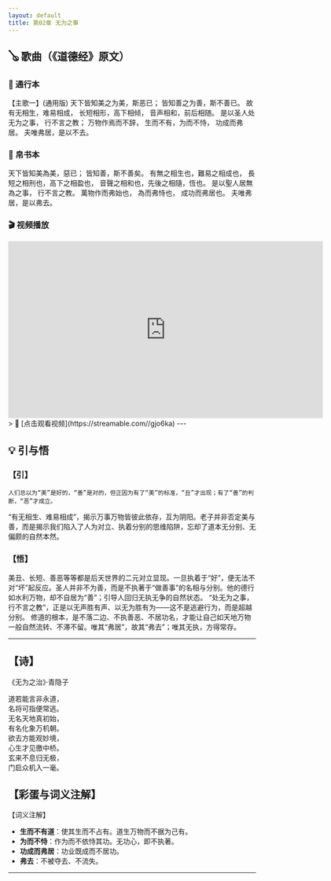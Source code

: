```yaml
---
layout: default
title: 第02章 无为之事
---
```

## 🪕 歌曲（《道德经》原文）
### 📜 通行本  
【主歌一】(通用版)
天下皆知美之为美，斯恶已；
皆知善之为善，斯不善已。
故有无相生，难易相成，
长短相形，高下相倾，
音声相和，前后相随。
是以圣人处无为之事，
行不言之教；
万物作焉而不辞，
生而不有，为而不恃，
功成而弗居。
夫唯弗居，是以不去。

### 📜 帛书本  
天下皆知美為美，惡已；
皆知善，斯不善矣。
有無之相生也，難易之相成也，
長短之相刑也，高下之相盈也，
音聲之相和也，先後之相隨，恆也。
是以聖人居無為之事，
行不言之教。
萬物作而弗始也，
為而弗恃也，
成功而弗居也。
夫唯弗居，是以弗去。

### 🎬 视频播放  
<iframe src="https://streamable.com/gjo6ka" width="640" height="360" frameborder="0" allowfullscreen></iframe>  
> 🔗 [点击观看视频](https://streamable.com//gjo6ka)
---

## 💡 引与悟  
### 【引】  
    人们总以为“美”是好的，“善”是对的，但正因为有了“美”的标准，“丑”才出现；有了“善”的判断，“恶”才成立。  
  “有无相生、难易相成”，揭示万事万物皆彼此依存，互为阴阳。老子并非否定美与善，而是揭示我们陷入了人为对立、执着分别的思维陷阱，忘却了道本无分别、无偏颇的自然本然。

### 【悟】
   美丑、长短、善恶等等都是后天世界的二元对立显现。一旦执着于“好”，便无法不对“坏”起反应。圣人并非不为善，而是不执著于“做善事”的名相与分别。他的德行如水利万物，却不自居为“善”；引导人回归无执无争的自然状态。 “处无为之事，行不言之教”，正是以无声胜有声、以无为胜有为——这不是逃避行为，而是超越分别。
修道的根本，是不落二边、不执善恶、不居功名，才能让自己如天地万物一般自然流转、不滞不留。唯其“弗居”，故其“弗去”；唯其无执，方得常存。

---
 
## 【诗】
《无为之治》·青隐子

道若能言非永道，    
名将可指便常逃。    
无名天地真初始，   
有名化象万机朝。    
欲去方能观妙境，    
心生才见徼中桥。    
玄来不息归无极，    
门启众机入一毫。    

## 【彩蛋与词义注解】 
【词义注解】  
- **生而不有道**：使其生而不占有。道生万物而不据为己有。
- **为而不恃**：作为而不依恃其功。无功心，即不执著。
- **功成而弗居**：功业既成而不居功。
- **弗去**：不被夺去、不流失。
---
